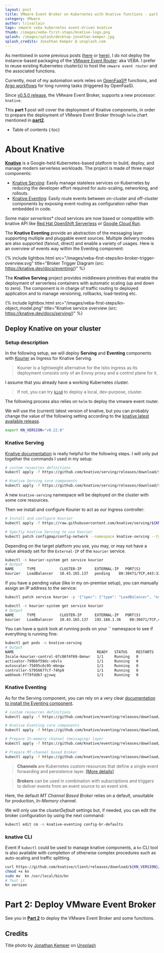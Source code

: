 ```yaml
---
layout: post
title: VMware Event Broker on Kubernetes with Knative functions - part 1
category: VMware
author: lrivallain
tags: vmware veba kubernetes event-driven knative
thumb: /images/veba-first-steps/knative-logo.png
splash: /images/splash/desktop-jonathan-kemper.jpg
splash_credits: Jonathan Kemper @ unsplash.com
---
```


As mentioned in some previous posts ([here](https://vuptime.io/2020/11/02/vmware-event-broker-on-k8s-first-steps/) or [here](https://vuptime.io/2020/12/17/vmware-event-broker-0.5.0-on-k8s-first-steps/)), I do not deploy the instance-based packaging of the [VMware Event Router](https://vmweventbroker.io/): aka VEBA. I prefer to reuse existing Kubernetes cluster(s) to host the `vmware event router` and the associated functions.

Currently, most of my automation work relies on [OpenFaaS®](https://www.openfaas.com/) functions, and [Argo workflows](https://argoproj.github.io/) for long running tasks (triggered by OpenFaaS).

Since [v0.5.0 release](https://github.com/vmware-samples/vcenter-event-broker-appliance/releases/tag/v0.5.0), the VMware Event Broker, supports a new processor: `knative`.

This **part 1** post will cover the deployment of Knative components, in order to prepare the deployment of VMware Event Broker through `helm` chart mentioned in [**part2**](/2021/05/06/vmware-event-broker-on-k8s-with-knative-part2).

* Table of contents
{:toc}

# About Knative

[**Knative**](https://knative.dev) is a Google-held Kubernetes-based platform to build, deploy, and manage modern serverless workloads. The project is made of three major components:

* [Knative Serving](https://knative.dev/docs/serving/): Easily manage stateless services on Kubernetes by reducing the developer effort required for auto-scaling, networking, and rollouts.
* [Knative Eventing](https://knative.dev/docs/eventing/): Easily route events between on-cluster and off-cluster components by exposing event routing as configuration rather than embedded in code.

Some major *serverless** cloud services are now based or compatible with knative API like [Red Hat OpenShift Serverless](https://www.openshift.com/learn/topics/serverless) or [Google Cloud Run](https://cloud.google.com/run).

The **Knative Eventing** provide an abstraction of the messaging layer supporting multiple and pluggable event sources. Multiple delivery modes are also supported (fanout, direct) and enable a variety of usages. Here is an overview of events way within the Eventing component:

{% include lightbox.html src="/images/veba-first-steps/kn-broker-trigger-overview.svg" title="Broker Trigger Diagram (src: https://knative.dev/docs/eventing/)" %}

The **Knative Serving** project provides middleware primitives that enable the deployment of serverless containers with automatic scaling (up and down to zero). The component is in charge of traffic routing to deployed application and to manage versioning, rollbacks, load-testing etc.

{% include lightbox.html src="/images/veba-first-steps/kn-object_model.png" title="Knative service overview (src: https://knative.dev/docs/serving/)" %}


## Deploy Knative on your cluster

### Setup description

In the following setup, we will deploy **Serving** and **Eventing** components with [Kourier](https://github.com/knative-sandbox/net-kourier) as Ingress for Knative Serving.

> Kourier is a lightweight alternative for the Istio ingress as its deployment consists only of an Envoy proxy and a control plane for it.

I assume that you already have a working Kubernetes cluster. 

> If not, you can try [`kind`](https://kind.sigs.k8s.io/docs/user/quick-start/) to deploy a local, dev-purpose, cluster.

The following process also relies on `helm` to deploy the vmware event router.

We will use the (current) latest version of knative, but you can probably change the value of the following setting according to the [knative latest available release](https://github.com/knative/operator/releases).

```bash
export KN_VERSION="v0.22.0"
```

### Knative Serving

[Knative documentation](https://knative.dev/docs/install/install-serving-with-yaml/) is really helpful for the following steps. I will only put together the commands I used in my setup:

```bash
# custom resources definitions
kubectl apply -f https://github.com/knative/serving/releases/download/${KN_VERSION}/serving-crds.yaml

# Knative Serving core components
kubectl apply -f https://github.com/knative/serving/releases/download/${KN_VERSION}/serving-core.yaml
```

A new `knative-serving` namespace will be deployed on the cluster with some core resources.

Then we install and configure Kourier to act as our Ingress controller:

```bash
# Install and configure Kourier
kubectl apply -f https://raw.githubusercontent.com/knative/serving/${KN_VERSION}/third_party/kourier-latest/kourier.yaml

# Specfiy knative Serving to use Kourier
kubectl patch configmap/config-network --namespace knative-serving --type merge --patch '{"data":{"ingress.class":"kourier.ingress.networking.knative.dev"}}'
```

Depending on the target platform you use, you may, or may not have a value already set for the `External-IP` of the `kourier` service.

```bash
kubectl -n kourier-system get service kourier
# Output
NAME      TYPE           CLUSTER-IP      EXTERNAL-IP   PORT(S)                      AGE
kourier   LoadBalancer   10.43.165.137   pending    80:30471/TCP,443:32405/TCP   10m
```

If you have a pending value (like in my on-premise setup), you can manually assign an IP address to the service:

```bash
kubectl patch service kourier -p '{"spec": {"type": "LoadBalancer", "externalIPs":["192.168.1.36"]}}' -n kourier-system

kubectl -n kourier-system get service kourier
# Output
NAME      TYPE           CLUSTER-IP      EXTERNAL-IP   PORT(S)                      AGE
kourier   LoadBalancer   10.43.165.137   192.168.1.36    80:30471/TCP,443:32405/TCP   10m
```

You can have a quick look at running pods on your `` namespace to see if everything is running fine:

```bash
kubectl get pods -n knative-serving
# Output
NAME                                      READY   STATUS    RESTARTS   AGE
3scale-kourier-control-67c86f4f69-6mnwr   1/1     Running   0          11m
activator-799bbf59dc-s6vls                1/1     Running   0          11m
autoscaler-75895c6c95-mbnqw               1/1     Running   0          11m
controller-57956677cf-74hp9               1/1     Running   0          11m
webhook-ff79fddb7-gjvwq                   1/1     Running   0          11m
```

### Knative Eventing

As for the Serving component, you can rely on a very clear [documentation to install the Eventing component](https://knative.dev/docs/install/install-eventing-with-yaml/).

```bash
# custom resources definitions
kubectl apply -f https://github.com/knative/eventing/releases/download/${KN_VERSION}/eventing-crds.yaml

# Knative Eventing core components
kubectl apply -f https://github.com/knative/eventing/releases/download/${KN_VERSION}/eventing-core.yaml

# Prepare In-memory channel (messaging) layer
kubectl apply -f https://github.com/knative/eventing/releases/download/${KN_VERSION}/in-memory-channel.yaml

# Prepare MT-channel based broker
kubectl apply -f https://github.com/knative/eventing/releases/download/v0.22.0/mt-channel-broker.yaml
```

> **Channels** are Kubernetes custom resources that define a single event forwarding and persistence layer. [[More details]](https://knative.dev/docs/eventing/channels/)

> **Brokers** can be used in combination with subscriptions and triggers to deliver events from an event source to an event sink.

Here, the default *MT Channel Based Broker* relies on a default, unsuitable for production, *In-Memory* channel.

We will only use the *clusterDefault* settings but, if needed, you can edit the broker configuration by using the next command:

```bash
kubectl edit cm -n knative-eventing config-br-defaults
```

### knative CLI

Event if `kubectl` could be used to manage knative components, a `kn` CLI tool is also available with completion of otherwise complex procedures such as auto-scaling and traffic splitting.

```bash
curl https://github.com/knative/client/releases/download/${KN_VERSION}/kn-linux-amd64 -L > kn
chmod +x kn
sudo mv  kn /usr/local/bin/kn
# Test it
kn version
```

# Part 2: Deploy VMware Event Broker

See you in [**Part 2**](/2021/05/06/vmware-event-broker-on-k8s-with-knative-part2) to deploy the VMware Event Broker and some functions.


## Credits

Title photo by [Jonathan Kemper](https://unsplash.com/@jupp) on [Unsplash](https://unsplash.com/photos/H488ymQgIgM)